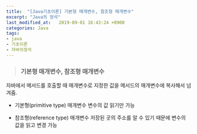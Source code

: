 ```yaml
---
title:  "[Java기초이론] 기본형 매개변수, 참조형 매개변수"
excerpt: "Java의 정석"
last_modified_at:   2019-09-01 16:43:24 +0900
categories: Java
tags:
- java
- 기초이론
- 자바의정석
---
```


>### 기본형 매개변수, 참조형 매개변수

자바에서 메서드를 호출할 때 매개변수로 지정한 값을 메서드의 매개변수에 복사해서 넘겨줌.

- 기본형(primitive type) 매개변수
  변수의 값 읽기만 가능

- 참조형(reference type) 매개변수
  저장된 곳의 주소를 알 수 있기 때문에 변수의 값을 읽고 변경 가능
